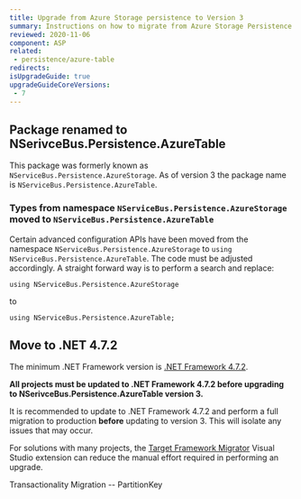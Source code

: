 ```yaml
---
title: Upgrade from Azure Storage persistence to Version 3
summary: Instructions on how to migrate from Azure Storage Persistence v2 to Azure Table Persistence version 3
reviewed: 2020-11-06
component: ASP
related:
 - persistence/azure-table
redirects:
isUpgradeGuide: true
upgradeGuideCoreVersions:
 - 7
---
```


## Package renamed to NSerivceBus.Persistence.AzureTable

This package was formerly known as `NServiceBus.Persistence.AzureStorage`.
As of version 3 the package name is `NServiceBus.Persistence.AzureTable`.

### Types from namespace `NServiceBus.Persistence.AzureStorage` moved to `NServiceBus.Persistence.AzureTable`

Certain advanced configuration APIs have been moved from the namespace `NServiceBus.Persistence.AzureStorage` to `using NServiceBus.Persistence.AzureTable`.
The code must be adjusted accordingly. A straight forward way is to perform a search and replace:

```
using NServiceBus.Persistence.AzureStorage
```

to

```
using NServiceBus.Persistence.AzureTable;
```

## Move to .NET 4.7.2

The minimum .NET Framework version is [.NET Framework 4.7.2](https://dotnet.microsoft.com/download/dotnet-framework/net472).

**All projects must be updated to .NET Framework 4.7.2 before upgrading to NSerivceBus.Persistence.AzureTable version 3.**

It is recommended to update to .NET Framework 4.7.2 and perform a full migration to production **before** updating to version 3. This will isolate any issues that may occur.

For solutions with many projects, the [Target Framework Migrator](https://marketplace.visualstudio.com/items?itemName=PavelSamokha.TargetFrameworkMigrator) Visual Studio extension can reduce the manual effort required in performing an upgrade.



Transactionality
Migration -- PartitionKey
